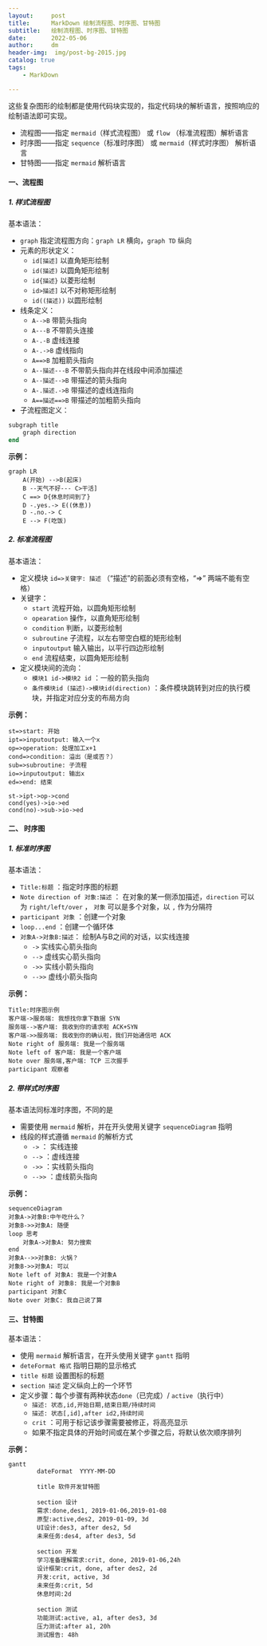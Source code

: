 ```yaml
---
layout:     post
title:      MarkDown 绘制流程图、时序图、甘特图
subtitle:   绘制流程图、时序图、甘特图
date:       2022-05-06
author:     dm
header-img:  img/post-bg-2015.jpg
catalog: true
tags:
    - MarkDown

---
```


这些复杂图形的绘制都是使用代码块实现的，指定代码块的解析语言，按照响应的绘制语法即可实现。

+ 流程图——指定 `mermaid`（样式流程图） 或 `flow` （标准流程图）解析语言
+ 时序图——指定 `sequence`（标准时序图） 或 `mermaid`（样式时序图） 解析语言
+ 甘特图——指定 `mermaid` 解析语言

#### 一、流程图

##### 1. 样式流程图

基本语法：

+ `graph` 指定流程图方向：`graph LR` 横向，`graph TD` 纵向
+ 元素的形状定义：
  + `id[描述]` 以直角矩形绘制
  + `id(描述)` 以圆角矩形绘制
  + `id{描述}` 以菱形绘制
  + `id>描述]` 以不对称矩形绘制
  + `id((描述))` 以圆形绘制
+ 线条定义：
  + `A-->B` 带箭头指向
  + `A---B` 不带箭头连接
  + `A-.-B` 虚线连接
  + `A-.->B` 虚线指向
  + `A==>B` 加粗箭头指向
  + `A--描述---B` 不带箭头指向并在线段中间添加描述
  + `A--描述-->B` 带描述的箭头指向
  + `A-.描述.->B` 带描述的虚线连指向
  + `A==描述==>B` 带描述的加粗箭头指向
+ 子流程图定义：



```ruby
subgraph title
    graph direction
end
```

**示例：**

```mermaid
graph LR
    A(开始) -->B(起床)
    B --天气不好--- C>干活]
    C ==> D{休息时间到了}
    D -.yes.-> E((休息))
    D -.no.-> C
    E --> F(吃饭)
```

##### 2. 标准流程图

基本语法：

+ 定义模块 `id=>关键字: 描述` （“描述”的前面必须有空格，“=>” 两端不能有空格）
+ 关键字：
  + `start` 流程开始，以圆角矩形绘制
  + `opearation` 操作，以直角矩形绘制
  + `condition` 判断，以菱形绘制
  + `subroutine` 子流程，以左右带空白框的矩形绘制
  + `inputoutput` 输入输出，以平行四边形绘制
  + `end` 流程结束，以圆角矩形绘制
+ 定义模块间的流向：
  + `模块1 id->模块2 id` ：一般的箭头指向
  + `条件模块id (描述)->模块id(direction)` ：条件模块跳转到对应的执行模块，并指定对应分支的布局方向

**示例：**

```flow
st=>start: 开始
ipt=>inputoutput: 输入一个x
op=>operation: 处理加工x+1
cond=>condition: 溢出（是或否？）
sub=>subroutine: 子流程
io=>inputoutput: 输出x
ed=>end: 结束

st->ipt->op->cond
cond(yes)->io->ed
cond(no)->sub->io->ed
```

#### 二、 时序图

##### 1. 标准时序图

基本语法：

+ `Title:标题` ：指定时序图的标题
+ `Note direction of 对象:描述` ： 在对象的某一侧添加描述，`direction` 可以为 `right/left/over` ， `对象` 可以是多个对象，以 `,` 作为分隔符
+ `participant 对象` ：创建一个对象
+ `loop...end` ：创建一个循环体
+ `对象A->对象B:描述`： 绘制A与B之间的对话，以实线连接
  + `->` 实线实心箭头指向
  + `-->` 虚线实心箭头指向
  + `->>` 实线小箭头指向
  + `-->>` 虚线小箭头指向

**示例：**

```sequence
Title:时序图示例
客户端->服务端: 我想找你拿下数据 SYN
服务端-->客户端: 我收到你的请求啦 ACK+SYN
客户端->>服务端: 我收到你的确认啦，我们开始通信吧 ACK
Note right of 服务端: 我是一个服务端
Note left of 客户端: 我是一个客户端
Note over 服务端,客户端: TCP 三次握手
participant 观察者
```

##### 2. 带样式时序图

基本语法同标准时序图，不同的是

+ 需要使用 `mermaid` 解析，并在开头使用关键字 `sequenceDiagram` 指明
+ 线段的样式遵循 `mermaid` 的解析方式
  + `->` ： 实线连接
  + `-->` ：虚线连接
  + `->>` ：实线箭头指向
  + `-->>` ：虚线箭头指向

**示例：**



```mermaid
sequenceDiagram
对象A->对象B:中午吃什么？
对象B->>对象A: 随便
loop 思考
    对象A->对象A: 努力搜索
end
对象A-->>对象B: 火锅？
对象B->>对象A: 可以
Note left of 对象A: 我是一个对象A
Note right of 对象B: 我是一个对象B
participant 对象C
Note over 对象C: 我自己说了算
```

#### 三、甘特图

基本语法：

+ 使用 `mermaid` 解析语言，在开头使用关键字 `gantt` 指明
+ `deteFormat 格式` 指明日期的显示格式
+ `title 标题` 设置图标的标题
+ `section 描述` 定义纵向上的一个环节
+ 定义步骤：每个步骤有两种状态`done`（已完成）/ `active`（执行中）
  + `描述: 状态,id,开始日期,结束日期/持续时间`
  + `描述: 状态[,id],after id2,持续时间`
  + `crit` ：可用于标记该步骤需要被修正，将高亮显示
  + 如果不指定具体的开始时间或在某个步骤之后，将默认依次顺序排列

**示例：**

```mermaid
gantt
        dateFormat  YYYY-MM-DD

        title 软件开发甘特图

        section 设计
        需求:done,des1, 2019-01-06,2019-01-08
        原型:active,des2, 2019-01-09, 3d
        UI设计:des3, after des2, 5d
        未来任务:des4, after des3, 5d

        section 开发
        学习准备理解需求:crit, done, 2019-01-06,24h
        设计框架:crit, done, after des2, 2d
        开发:crit, active, 3d
        未来任务:crit, 5d
        休息时间:2d

        section 测试
        功能测试:active, a1, after des3, 3d
        压力测试:after a1, 20h
        测试报告: 48h
```